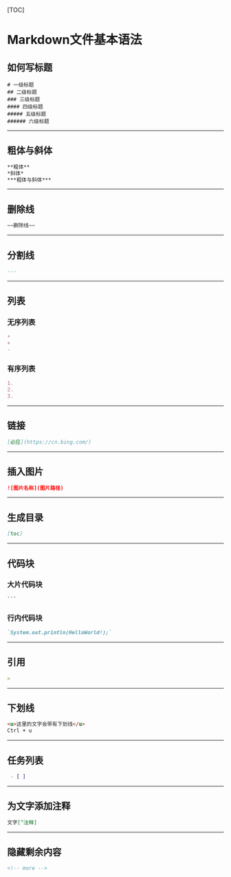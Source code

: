 [TOC]



# Markdown文件基本语法

## 如何写标题

```
# 一级标题
## 二级标题
### 三级标题
#### 四级标题
##### 五级标题
###### 六级标题
```



---



## 粗体与斜体

```markdown
**粗体**
*斜体*
***粗体与斜体***
```



---



## 删除线

```markdown
~~删除线~~
```



---



## 分割线

```markdown
---
```



---



## 列表

### 无序列表

```markdown
* 
+ 
- 
```

### 有序列表

```markdown
1. 
2. 
3. 
```



---



## 链接

```markdown
[必应](https://cn.bing.com/)
```



---



## 插入图片

```markdown
![图片名称](图片路径)
```



---



## 生成目录

```markdown
[toc]
```



---



## 代码块

### 大片代码块



```
​``` 
```



### 行内代码块

```markdown
`System.out.println(HelloWorld!);`
```



---



## 引用

```markdown
> 
```



---



## 下划线

```markdown
<u>这里的文字会带有下划线</u>
Ctrl + u
```



---



## 任务列表

```markdown
 - [ ] 
```



---



## 为文字添加注释

```markdown
文字[^注释]
```



---



## 隐藏剩余内容

```markdown
<!-- more -->
```


